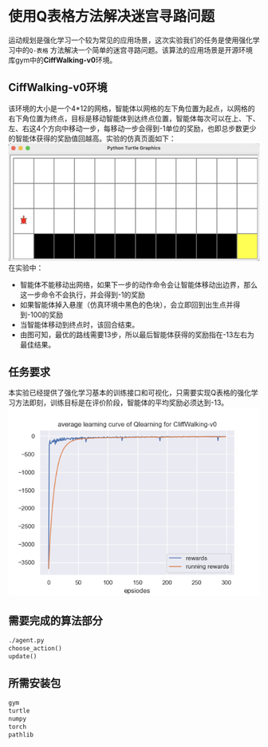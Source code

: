 # 使用Q表格方法解决迷宫寻路问题
运动规划是强化学习一个较为常见的应用场景，这次实验我们的任务是使用强化学习中的`Q-表格` 方法解决一个简单的迷宫寻路问题。该算法的应用场景是开源环境库gym中的**CiffWalking-v0**环境。



## CiffWalking-v0环境
该环境的大小是一个4*12的网格，智能体以网格的左下角位置为起点，以网格的右下角位置为终点，目标是移动智能体到达终点位置，智能体每次可以在上、下、左、右这4个方向中移动一步，每移动一步会得到-1单位的奖励，也即总步数更少的智能体获得的奖励值回越高。实验的仿真页面如下：
![](./simulation.png)
在实验中：
- 智能体不能移动出网络，如果下一步的动作命令会让智能体移动出边界，那么这一步命令不会执行，并会得到-1的奖励
- 如果智能体掉入悬崖（仿真环境中黑色的色块），会立即回到出生点并得到-100的奖励
- 当智能体移动到终点时，该回合结束。
- 由图可知，最优的路线需要13步，所以最后智能体获得的奖励指在-13左右为最佳结果。



## 任务要求
本实验已经提供了强化学习基本的训练接口和可视化，只需要实现Q表格的强化学习方法即刻，训练目标是在评价阶段，智能体的平均奖励必须达到-13。
![](./train_rewards_curve.png)

## 需要完成的算法部分

```
./agent.py 
choose_action()
update()
```

## 所需安装包

```{bash}
gym 
turtle
numpy
torch 
pathlib
```
